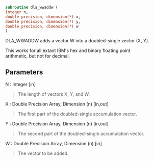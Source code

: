 ```fortran  
subroutine dla_wwaddw (  
integer n,  
double precision, dimension(*) x,  
double precision, dimension(*) y,  
double precision, dimension(*) w  
)  
```  
  
DLA_WWADDW adds a vector W into a doubled-single vector (X, Y).  
  
This works for all extant IBM's hex and binary floating point  
arithmetic, but not for decimal.  
  
## Parameters  
N : Integer [in]  
> The length of vectors X, Y, and W.  
  
X : Double Precision Array, Dimension (n) [in,out]  
> The first part of the doubled-single accumulation vector.  
  
Y : Double Precision Array, Dimension (n) [in,out]  
> The second part of the doubled-single accumulation vector.  
  
W : Double Precision Array, Dimension (n) [in]  
> The vector to be added.  
  
